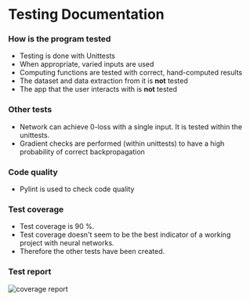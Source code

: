 # Testing Documentation

### How is the program tested
- Testing is done with Unittests
- When appropriate, varied inputs are used
- Computing functions are tested with correct, hand-computed results
- The dataset and data extraction from it is __not__ tested
- The app that the user interacts with is __not__ tested

### Other tests
- Network can achieve 0-loss with a single input. It is tested within the unittests.
- Gradient checks are performed (within unittests) to have a high probability of correct backpropagation

### Code quality
- Pylint is used to check code quality

### Test coverage
- Test coverage is 90 %.
- Test coverage doesn't seem to be the best indicator of a working project with neural networks.
- Therefore the other tests have been created.

### Test report
![coverage report](https://github.com/jooniku/digit_recognition_project/blob/main/Documentation/images/coverage_report.png)
